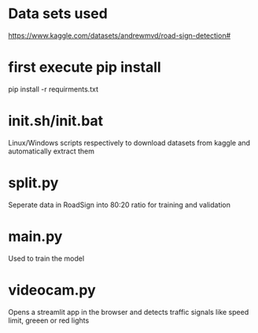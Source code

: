 # Data sets used
https://www.kaggle.com/datasets/andrewmvd/road-sign-detection# 

# first execute pip install
pip install -r requirments.txt

# init.sh/init.bat
Linux/Windows scripts respectively to download datasets from kaggle and automatically extract them

# split.py
Seperate data in RoadSign into 80:20 ratio for training and validation

# main.py
Used to train the model 

# videocam.py
Opens a streamlit app in the browser and detects traffic signals like speed limit, greeen or red lights
